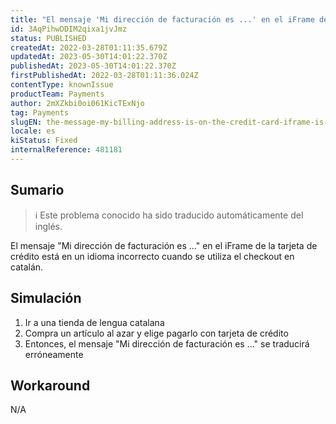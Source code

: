 ```yaml
---
title: "El mensaje 'Mi dirección de facturación es ...' en el iFrame de la tarjeta de crédito está en un idioma incorrecto cuando se utiliza el checkout en catalán."
id: 3AqPihwDDIM2qixa1jvJmz
status: PUBLISHED
createdAt: 2022-03-28T01:11:35.679Z
updatedAt: 2023-05-30T14:01:22.370Z
publishedAt: 2023-05-30T14:01:22.370Z
firstPublishedAt: 2022-03-28T01:11:36.024Z
contentType: knownIssue
productTeam: Payments
author: 2mXZkbi0oi061KicTExNjo
tag: Payments
slugEN: the-message-my-billing-address-is-on-the-credit-card-iframe-is-in-the-wrong-language-when-using-checkout-in-catalan-language
locale: es
kiStatus: Fixed
internalReference: 481181
---
```


## Sumario

>ℹ️ Este problema conocido ha sido traducido automáticamente del inglés.


El mensaje "Mi dirección de facturación es ..." en el iFrame de la tarjeta de crédito está en un idioma incorrecto cuando se utiliza el checkout en catalán.


##

## Simulación



1. Ir a una tienda de lengua catalana
2. Compra un artículo al azar y elige pagarlo con tarjeta de crédito
3. Entonces, el mensaje "Mi dirección de facturación es ..." se traducirá erróneamente



## Workaround


N/A





